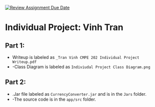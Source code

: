 [![Review Assignment Due Date](https://classroom.github.com/assets/deadline-readme-button-24ddc0f5d75046c5622901739e7c5dd533143b0c8e959d652212380cedb1ea36.svg)](https://classroom.github.com/a/AJKg-GgQ)
# Individual Project: Vinh Tran

## Part 1:
- Writeup is labeled as `_Tran Vinh CMPE 202 Individual Project Writeup.pdf`
- -Class Diagram is labeled as `Indiviudal Project Class Diagram.png`

## Part 2:
- .Jar file labeled as `CurrencyConverter.jar` and is in the `Jars` folder.
- -The source code is in the `app/src` folder.
